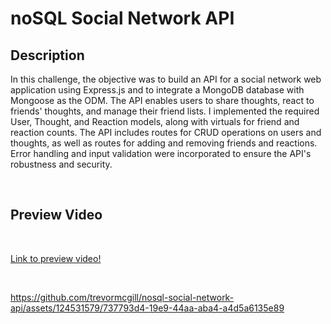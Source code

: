 # noSQL Social Network API

## Description
In this challenge, the objective was to build an API for a social network web application using Express.js and to integrate a MongoDB database with Mongoose as the ODM. The API enables users to share thoughts, react to friends' thoughts, and manage their friend lists. I implemented the required User, Thought, and Reaction models, along with virtuals for friend and reaction counts. The API includes routes for CRUD operations on users and thoughts, as well as routes for adding and removing friends and reactions. Error handling and input validation were incorporated to ensure the API's robustness and security.

<br>

## Preview Video
<br>

[Link to preview video!](https://drive.google.com/file/d/19_NckaARSLsK0C51eJYfFTd18WsiABT0/view?usp=sharing)

<br>

https://github.com/trevormcgill/nosql-social-network-api/assets/124531579/737793d4-19e9-44aa-aba4-a4d5a6135e89

